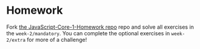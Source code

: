 # Homework

Fork [the JavaScript-Core-1-Homework repo](https://github.com/CodeYourFuture/JavaScript-Core-1-Homework) repo and solve all exercises in the `week-2/mandatory`. You can complete the optional exercises in `week-2/extra` for more of a challenge!
